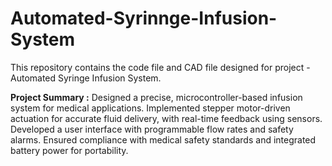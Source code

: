 # Automated-Syrinnge-Infusion-System
This repository contains the code file and CAD file designed for project - Automated Syringe Infusion System.

**Project Summary :**
Designed a precise, microcontroller-based infusion system for medical applications. Implemented stepper motor-driven actuation for accurate fluid delivery, with real-time feedback using sensors. Developed a user interface with programmable flow rates and safety alarms. Ensured compliance with medical safety standards and integrated battery power for portability.
